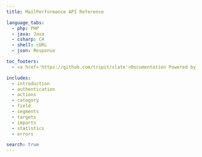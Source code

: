```yaml
---
title: MailPerformance API Reference

language_tabs:
  - php: PHP
  - java: Java
  - csharp: C#
  - shell: cURL
  - json: Response

toc_footers:
  - <a href='https://github.com/tripit/slate'>Documentation Powered by Slate</a>

includes:
  - introduction
  - authentication
  - actions
  - category
  - field
  - segments
  - targets
  - imports
  - statistics
  - errors

search: true
---
```

